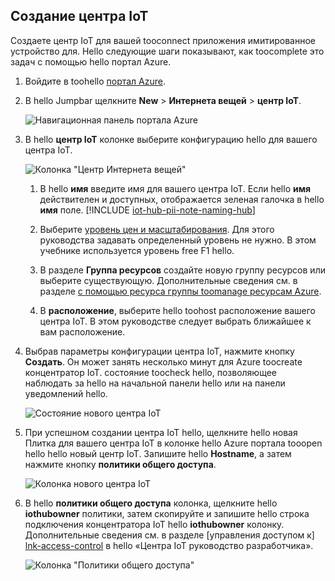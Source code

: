 ## <a name="create-an-iot-hub"></a>Создание центра IoT
Создаете центр IoT для вашей tooconnect приложения имитированное устройство для. Hello следующие шаги показывают, как toocomplete это задач с помощью hello портал Azure.

1. Войдите в toohello [портал Azure][lnk-portal].
1. В hello Jumpbar щелкните **New** > **Интернета вещей** > **центр IoT**.
   
    ![Навигационная панель портала Azure][1]
1. В hello **центр IoT** колонке выберите конфигурацию hello для вашего центра IoT.
   
    ![Колонка "Центр Интернета вещей"][2]
   
   1. В hello **имя** введите имя для вашего центра IoT. Если hello **имя** действителен и доступных, отображается зеленая галочка в hello **имя** поле.
    [!INCLUDE [iot-hub-pii-note-naming-hub](iot-hub-pii-note-naming-hub.md)]
   
   1. Выберите [уровень цен и масштабирования][lnk-pricing]. Для этого руководства задавать определенный уровень не нужно. В этом учебнике используется уровень free F1 hello.
   1. В разделе **Группа ресурсов** создайте новую группу ресурсов или выберите существующую. Дополнительные сведения см. в разделе [с помощью ресурса группы toomanage ресурсам Azure][lnk-resource-groups].
   1. В **расположение**, выберите hello toohost расположение вашего центра IoT. В этом руководстве следует выбрать ближайшее к вам расположение.
1. Выбрав параметры конфигурации центра IoT, нажмите кнопку **Создать**.  Он может занять несколько минут для Azure toocreate концентратор IoT. состояние toocheck hello, позволяющее наблюдать за hello на начальной панели hello или на панели уведомлений hello.
   
    ![Состояние нового центра IoT][3]
1. При успешном создании центра IoT hello, щелкните hello новая Плитка для вашего центра IoT в колонке hello Azure портала tooopen hello hello новый центр IoT. Запишите hello **Hostname**, а затем нажмите кнопку **политики общего доступа**.
   
    ![Колонка нового центра IoT][4]
1. В hello **политики общего доступа** колонка, щелкните hello **iothubowner** политики, затем скопируйте и запишите hello строка подключения концентратора IoT hello **iothubowner** колонку. Дополнительные сведения см. в разделе [управления доступом к] [ lnk-access-control] в hello «Центра IoT руководство разработчика».
   
    ![Колонка "Политики общего доступа"][5]

<!-- Images. -->
[1]: ./media/iot-hub-get-started-create-hub/create-iot-hub1.png
[2]: ./media/iot-hub-get-started-create-hub/create-iot-hub2.png
[3]: ./media/iot-hub-get-started-create-hub/create-iot-hub3.png
[4]: ./media/iot-hub-get-started-create-hub/create-iot-hub4.png
[5]: ./media/iot-hub-get-started-create-hub/create-iot-hub5.png

<!-- Links -->
[lnk-resource-groups]: ../articles/azure-resource-manager/resource-group-portal.md
[lnk-portal]: https://portal.azure.com/
[lnk-pricing]: https://azure.microsoft.com/pricing/details/iot-hub/
[lnk-access-control]: ../articles/iot-hub/iot-hub-devguide-security.md
